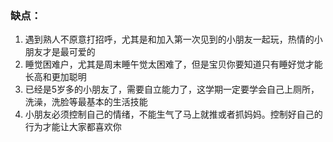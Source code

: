### 缺点：
1. 遇到熟人不原意打招呼，尤其是和加入第一次见到的小朋友一起玩，热情的小朋友才是最可爱的
2. 睡觉困难户，尤其是周末睡午觉太困难了，但是宝贝你要知道只有睡好觉才能长高和更加聪明
3. 已经是5岁多的小朋友了，需要自立能力了，这学期一定要学会自己上厕所，洗澡，洗脸等最基本的生活技能
4. 小朋友必须控制自己的情绪，不能生气了马上就推或者抓妈妈。控制好自己的行为才能让大家都喜欢你
